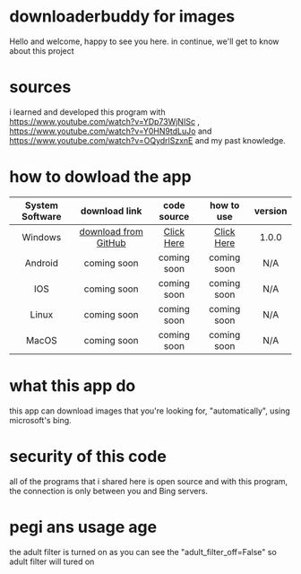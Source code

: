 # downloaderbuddy for images
Hello and welcome, happy to see you here. in continue, we'll get to know about this project
# sources
i learned and developed this program with https://www.youtube.com/watch?v=YDp73WjNISc , https://www.youtube.com/watch?v=Y0HN9tdLuJo and https://www.youtube.com/watch?v=OQydrlSzxnE and my past knowledge.
# how to dowload the app
| System Software  | download link | code source | how to use | version
|     :---:      |     :---:      |     :---:      |     :---:      |     :---:      |
| Windows  | [download from GitHub](https://github.com/FlatAd560/ImageDownloaderBuddy/blob/main/Image%20Downloader%20Buddy%201.0.0.rar?raw=true)  | [Click Here](https://github.com/FlatAd560/ImageDownloaderBuddy/blob/main/sources/IDBwindows.py) | [Click Here](https://github.com/FlatAd560/ImageDownloaderBuddy/blob/main/HowToUseWindows.txt) | 1.0.0
| Android  | coming soon  | coming soon | coming soon | N/A | 
| IOS  | coming soon  | coming soon | coming soon | N/A |
| Linux  | coming soon  | coming soon | coming soon | N/A |
| MacOS  | coming soon  | coming soon | coming soon | N/A |
# what this app do
this app can download images that you're looking for, "automatically", using microsoft's bing.
# security of this code
all of the programs that i shared here is open source and with this program, the connection is only between you and Bing servers.
# pegi ans usage age
the adult filter is turned on as you can see the "adult_filter_off=False" so adult filter will tured on
